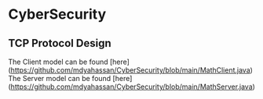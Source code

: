 # CyberSecurity
## TCP Protocol Design 
The Client model can be found [here] (https://github.com/mdyahassan/CyberSecurity/blob/main/MathClient.java)
The Server model can be found [here] (https://github.com/mdyahassan/CyberSecurity/blob/main/MathServer.java)

